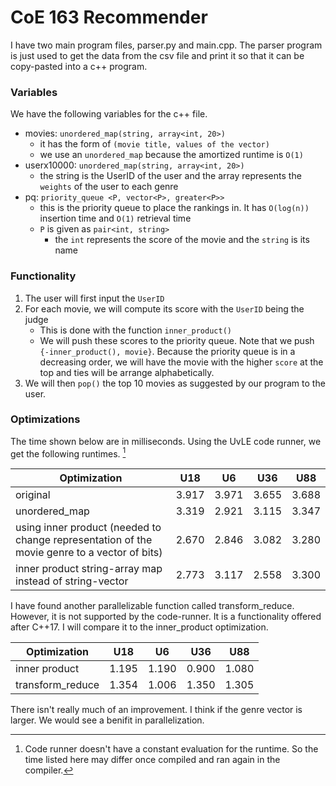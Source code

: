 # CoE 163 Recommender

I have two main program files, parser.py and main.cpp. The parser program is just used to get the data from the csv file and print it so that it can be copy-pasted into a c++ program.

### Variables

We have the following variables for the c++ file.

- movies: `unordered_map(string, array<int, 20>)`
  - it has the form of `(movie title, values of the vector)`
  - we use an `unordered_map` because the amortized runtime is `O(1)`
- userx10000: `unordered_map(string, array<int, 20>)`
  - the string is the UserID of the user and the array represents the `weights` of the user to each genre
- pq: `priority_queue <P, vector<P>, greater<P>>`
  - this is the priority queue to place the rankings in. It has `O(log(n))` insertion time and `O(1)` retrieval time
  - `P` is given as `pair<int, string>`
    - the `int` represents the score of the movie and the `string` is its name

### Functionality

1. The user will first input the `UserID`
2. For each movie, we will compute its score with the `UserID` being the judge
   - This is done with the function `inner_product()`
   - We will push these scores to the priority queue. Note that we push `{-inner_product(), movie}`. Because the priority queue is in a decreasing order, we will have the movie with the higher `score` at the top and ties will be arrange alphabetically.
3. We will then `pop()` the top 10 movies as suggested by our program to the user.

### Optimizations

The time shown below are in milliseconds. Using the UvLE code runner, we get the following runtimes. [^1]

| Optimization | U18 | U6 | U36 | U88 |
| ------------ | --- | -- | --- | --- |
| original | 3.917 | 3.971 | 3.655 | 3.688 |
| unordered_map| 3.319 | 2.921 | 3.115 | 3.347 |
| using inner product (needed to change representation of the movie genre to a vector of bits) | 2.670 | 2.846 | 3.082 | 3.280| 
| inner product string-array map instead of string-vector | 2.773 | 3.117 | 2.558 | 3.300 |

I have found another parallelizable function called transform_reduce. However, it is not supported by the code-runner. It is a functionality offered after C++17. I will compare it to the inner_product optimization.

| Optimization | U18 | U6 | U36 | U88 |
| ------------ | --- | -- | --- | --- |
| inner product | 1.195 | 1.190 | 0.900 | 1.080 |
| transform_reduce | 1.354 | 1.006 | 1.350 |1.305 | 

There isn't really much of an improvement. I think if the genre vector is larger. We would see a benifit in parallelization. 


[^1]:  Code runner doesn't have a constant evaluation for the runtime. So the time listed here may differ once compiled and ran again in the compiler.